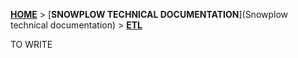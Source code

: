 [**HOME**](Home) > [**SNOWPLOW TECHNICAL DOCUMENTATION**](Snowplow technical documentation) > [**ETL**](etl)

TO WRITE